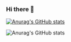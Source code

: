### Hi there 👋

[![Anurag's GitHub stats](https://github-readme-stats.vercel.app/api?username=goodluckily)](https://github.com/anuraghazra/github-readme-stats)

![Anurag's GitHub stats](https://github-readme-stats.vercel.app/api?username=goodluckily&show_icons=true&theme=rose_pine)

<!--
**goodluckily/goodluckily** is a ✨ _special_ ✨ repository because its `README.md` (this file) appears on your GitHub profile.

Here are some ideas to get you started:

- 🔭 I’m currently working on ...
- 🌱 I’m currently learning ...
- 👯 I’m looking to collaborate on ...
- 🤔 I’m looking for help with ...
- 💬 Ask me about ...
- 📫 How to reach me: ...
- 😄 Pronouns: ...
- ⚡ Fun fact: ...
-->
